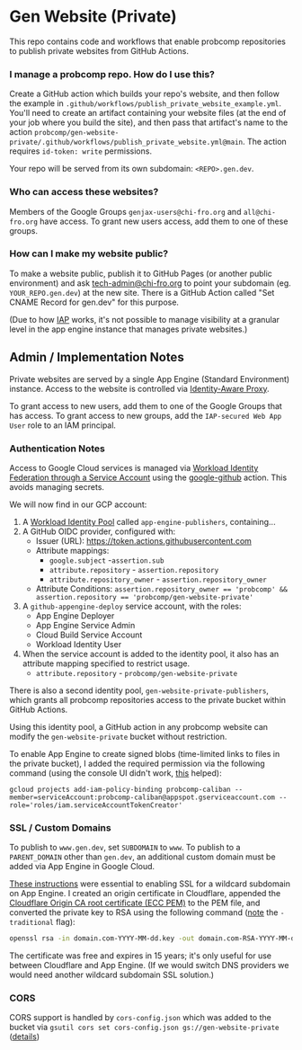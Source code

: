 # Gen Website (Private)

This repo contains code and workflows that enable probcomp repositories to publish private websites from GitHub Actions.

### I manage a probcomp repo. How do I use this?

Create a GitHub action which builds your repo's website, and then follow the example in `.github/workflows/publish_private_website_example.yml`. You'll need to create an artifact containing your website files (at the end of your job where you build the site), and then pass that artifact's name to the action `probcomp/gen-website-private/.github/workflows/publish_private_website.yml@main`. The action requires `id-token: write` permissions.

Your repo will be served from its own subdomain: `<REPO>.gen.dev`.

### Who can access these websites?

Members of the Google Groups `genjax-users@chi-fro.org` and `all@chi-fro.org` have access. To grant new users access, add them to one of these groups.

### How can I make my website public?

To make a website public, publish it to GitHub Pages (or another public environment) and ask tech-admin@chi-fro.org to point your subdomain (eg. `YOUR_REPO.gen.dev`) at the new site. There is a GitHub Action called "Set CNAME Record for gen.dev" for this purpose. 

(Due to how [IAP](https://cloud.google.com/security/products/iap) works, it's not possible to manage visibility at a granular level in the app engine instance that manages private websites.)

## Admin / Implementation Notes 

Private websites are served by a single App Engine (Standard Environment) instance. Access to the website is controlled via [Identity-Aware Proxy](https://console.cloud.google.com/security/iap?referrer=search&project=probcomp-caliban). 

To grant access to new users, add them to one of the Google Groups that has access. To grant access to new groups, add the `IAP-secured Web App User` role to an IAM principal.


### Authentication Notes

Access to Google Cloud services is managed via 
[Workload Identity Federation through a Service Account](https://github.com/google-github-actions/auth?tab=readme-ov-file#workload-identity-federation-through-a-service-account)
using the [google-github](https://github.com/google-github-actions/auth) action. This avoids managing secrets.

We will now find in our GCP account:

1. A [Workload Identity Pool](https://cloud.google.com/iam/docs/manage-workload-identity-pools-providers) called `app-engine-publishers`, containing...
2. A GitHub OIDC provider, configured with:
    - Issuer (URL): https://token.actions.githubusercontent.com
    - Attribute mappings:
        - `google.subject` -`assertion.sub`
        - `attribute.repository` - `assertion.repository`
        - `attribute.repository_owner` - `assertion.repository_owner`
    - Attribute Conditions:
        `assertion.repository_owner == 'probcomp' && assertion.repository == 'probcomp/gen-website-private'`    
3. A `github-appengine-deploy` service account, with the roles:
    - App Engine Deployer
    - App Engine Service Admin
    - Cloud Build Service Account
    - Workload Identity User
4. When the service account is added to the identity pool, it also has an attribute mapping specified to restrict usage.
    - `attribute.repository` - `probcomp/gen-website-private`

There is also a second identity pool, `gen-website-private-publishers`, which grants all probcomp repositories access to the private bucket 
within GitHub Actions.

Using this identity pool, a GitHub action in any probcomp website can modify the `gen-website-private` bucket without restriction.

To enable App Engine to create signed blobs (time-limited links to files in the private bucket), I added the required permission via the following command (using the console UI didn't work, [this](https://stackoverflow.com/a/76493825) helped):
  ```
  gcloud projects add-iam-policy-binding probcomp-caliban --member=serviceAccount:probcomp-caliban@appspot.gserviceaccount.com --role='roles/iam.serviceAccountTokenCreator'
  ```

### SSL / Custom Domains

To publish to `www.gen.dev`, set `SUBDOMAIN` to `www`. To publish to a `PARENT_DOMAIN` other than `gen.dev`, an additional custom domain must be added via App Engine in Google Cloud.

[These instructions](https://gist.github.com/patmigliaccio/d559035e1aa7808705f689b20d7b3fd3) were essential to enabling SSL for a wildcard 
subdomain on App Engine.  I created an origin certificate in Cloudflare, appended the [Cloudflare Origin CA root certificate (ECC PEM)](https://developers.cloudflare.com/ssl/origin-configuration/origin-ca#cloudflare-origin-ca-root-certificate) to the PEM file, and converted the private key to RSA using the following command ([note](https://gist.github.com/patmigliaccio/d559035e1aa7808705f689b20d7b3fd3?permalink_comment_id=4421351#gistcomment-4421351) the `-traditional` flag):
```sh
openssl rsa -in domain.com-YYYY-MM-dd.key -out domain.com-RSA-YYYY-MM-dd.key -traditional
```
The certificate was free and expires in 15 years; it's only useful for use between Cloudflare and App Engine. (If we would switch DNS providers we would need another wildcard subdomain SSL solution.)

### CORS

CORS support is handled by `cors-config.json` which was added to the bucket via `gsutil cors set cors-config.json gs://gen-website-private` ([details](https://stackoverflow.com/questions/45273514/google-cloud-storage-gcs-cors-wildcard))
